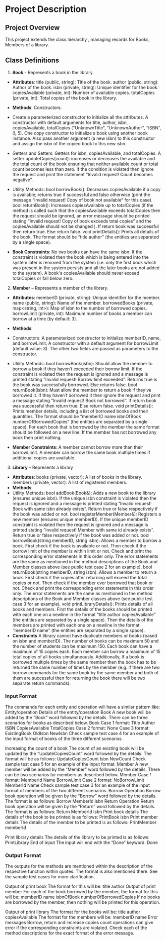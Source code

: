# Project Description

## Project Overview
This project extends the class hierarchy , managing records for Books, Members of a library.
 
 
## Class Definitions
1.   **Book** - Represents a book in the library.
 - **Attributes**:
   title (public, string): Title of the book.
   author (public, string): Author of the book.
   isbn (private, string): Unique identifier for the book.
   copiesAvailable (private, int): Number of available copies.
   totalCopies (private, int): Total copies of the book in the library.

- **Methods**:
Constructors:
- Create a parameterized constructor to initialize all the attributes.
A constructor with default arguments for title, author, isbn, copiesAvailable, totalCopies ("UnknownTitle", "UnknownAuthor", “ISBN”, 0, 5).
One copy constructor to initialize a book using another book instance. Also pass another argument (a new isbn) to this constructor and assign the isbn of the copied book to this new isbn.
- Getters and Setters:
Getters for isbn, copiesAvailable, and totalCopies.
A setter updateCopies(count): increases or decreases the available and the total count of the book ensuring that neither available count or total count becomes less than zero. If the condition is violated then ignore the request and print the statement “Invalid request! Count becomes negative”.
- Utility Methods:
bool borrowBook(): Decreases copiesAvailable if a copy is available; returns true if successful and false otherwise (print the message “Invalid request! Copy of book not available” for this case).
bool returnBook(): Increases copiesAvailable up to totalCopies (if the method is called such that the copiesAvailable exceeds totalCopies then the request should be ignored, an error message should be printed stating “Invalid request! Copy of book exceeds total copies” and the copiesAvailable should not be changed ). If return book was successful then return true. Else return false.
void printDetails(): Prints all details of the book. The format should be  “title author” (the entities are separated by a single space).
- **Book Constraints**:
No two books can have the same isbn. If the constraint is violated then the book which is being entered into the system later is removed from the system (i.e. only the first book which was present in the system persists and all the later books are not added to the system).
A book's copiesAvailable should never exceed totalCopies or fall below zero.
 
2. **Member** – Represents a member of the library.
- **Attributes**:
memberID (private, string): Unique identifier for the member.
name (public, string): Name of the member.
borrowedBooks (private, map<string, int>): Map of isbn to the number of borrowed copies.
borrowLimit (private, int): Maximum number of books a member can borrow at a time (by default: 3).
 	

- **Methods**:
- Constructors:
A parameterized constructor to initialize memberID, name, and borrowLimit.
A constructor with a default argument for borrowLimit (default value: 3). The other two fields are passed as parameters to the constructor.
- Utility Methods:
bool borrowBook(isbn): Should allow the member to borrow a book if they haven’t exceeded their borrow limit. If the constraint is violated then the request is ignored and a message is printed stating “Invalid request! Borrow limit exceeded”. Returns true is the book was successfully borrowed. Else returns false.
bool returnBook(isbn): Must allow the member to return a book if they’ve borrowed it. If they haven’t borrowed it then ignore the request and print a message stating “Invalid request! Book not borrowed”. If return book was successful then return true. Else return false.
void printDetails(): Prints member details, including a list of borrowed books and their quantities. The format should be “memberID name isbnOfBook numberOfBorrowedCopies” (the entities are separated by a single space). For each book that is borrowed by the member the same format should be followed on a new line. If the member has not borrowed any book then print nothing.
 
- **Member Constraints**:
A member cannot borrow more than their borrowLimit.
A member can borrow the same book multiple times if additional copies are available.
 
3. **Library** – Represents a library
- **Attributes**:
books (private, vector): A list of books in the library.
members (private, vector): A list of registered members.
- **Methods**:
- Utility Methods:
bool addBook(Book&): Adds a new book to the library (ensures unique isbn). If the unique isbn constraint is violated then the request is ignored and a message is printed stating “Invalid request! Book with same isbn already exists”. Return true or false respectively if the book was added or not.
bool registerMember(Member&): Registers a new member (ensures unique memberID). If the unique memberID constraint is violated then the request is ignored and a message is printed stating “Invalid request! Member with same id already exists”. Return true or false respectively if the book was added or not.
bool borrowBook(string memberID, string isbn): Allows a member to borrow a book. First check if the book is available or not. Then check if the borrow limit of the member is within limit or not. Check and print the corresponding error statements in this order only. The error statements are the same as mentioned in the method descriptions of the Book and Member classes above (see public test case 2 for an example).
bool returnBook(string memberID, string isbn): Allows a member to return a book. First check if the copies after returning will exceed the total copies or not. Then check if the member ever borrowed that book or not. Check and print the corresponding error statements in this order only. The error statements are the same as mentioned in the method descriptions of the Book and Member classes above (see public test case 3 for an example).
void printLibraryDetails(): Prints details of all books and members. First the details of the books should be printed with each one on a newline in the format “title author copiesAvailable” (the entities are separated by a single space). Then the details of the members are printed with each one on a newline in the format “memberID name” (the entities are separated by a single space).
- **Constraints**
A library cannot have duplicate members or books (based on isbn and memberID).
The number of books can be maximum 50 and the number of students can be  maximum 150. Each book can have a maximum of 15 copies each. Each member can borrow a maximum of 15 total copies of all books simultaneously.
 Additionally,
If a book is borrowed multiple times by the same member then the book has to be returned the same number of times by the member (e.g. if there are two borrow commands for the same book by the same member and both of  them are successful then for returning the book there will be two separate return commands).
 
### Input Format
The commands for each entity and operation will have a similar pattern like:
Entity/operation
Details of the entity/operation
Book
A new book will be added by the “Book” word followed by the details. There can be three scenarios for books as described below.
Book
Case 1 format: Title Author ISBN CopiesAvailable TotalCopies
Case 2 format: None
Case 3 format: ExistingBook OldIsbn NewIsbn
Check sample test case 4 for an example of the input format of books of the three different scenarios.
 
Increasing the count of a book
The count of an existing book will be updated by the “UpdateCopiesCount” word followed by the details. The format will be as follows:
UpdateCopiesCount
Isbn NewCount
Check sample test case 5 for an example of the input format.
Member
A new member will be added by the “Member” word followed by the details. There can be two scenarios for members as described below.
Member
Case 1 format: MemberId Name BorrowLimit
Case 2 format: NoBorrowLimit MemberId Name
Check sample test case 3 for an example of the input format of members of the two different scenarios.
Borrow Operation
Borrow book operation will be given by the “Borrow” word followed by the details. The format is as follows:
Borrow
MemberId isbn
Return Operation 
Return book operation will be given by the “Return” word followed by the details. The format is as follows:
Return
MemberId isbn
Print book details 
The details of the book to be printed is as follows:
PrintBook
isbn
Print member details
The details of the member to be printed is as follows:
PrintMember
memberId

Print library details 
The details of the library to be printed is as follows:
PrintLibrary
End of input
The input will end with the “Done” keyword.
Done

### Output Format
The outputs for the methods are mentioned within the description of the respective function within quotes. The format is also mentioned there. See the sample test cases for more clarification.

Output of print book
The format for this will be:
title author
Output of print member
For each of the book borrowed by the member, the format for this will be:
memberID name isbnOfBook numberOfBorrowedCopies
If no books are borrowed by the member, then nothing will be printed for this operation.

Output of print library
The format for the books will be:
title author copiesAvailable
The format for the members will be:
memberID name
Error messages
Borrow, return and increase copies count operations can give error if the corresponding constraints are violated. Check each of the method descriptions for the exact format of the error message.

